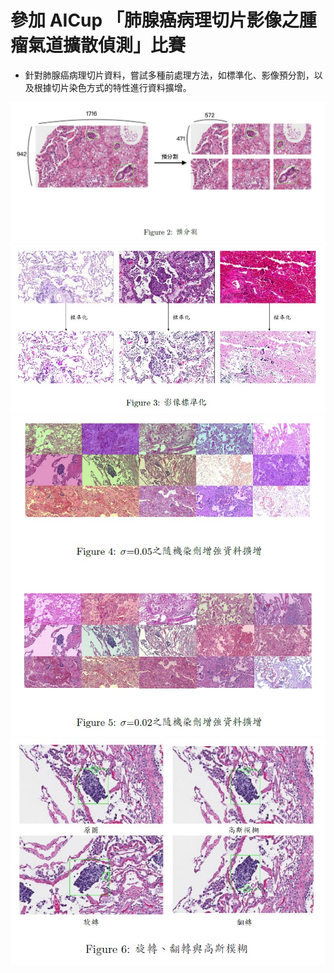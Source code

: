 # 參加 AICup 「肺腺癌病理切片影像之腫瘤氣道擴散偵測」比賽
- 針對肺腺癌病理切片資料，嘗試多種前處理方法，如標準化、影像預分割，以及根據切片染色方式的特性進行資料擴增。

![image info](images/precut.jpg)
![image info](images/standard.jpg)
![image info](images/data_augmentation.jpg)
![image info](images/geometric.jpg)

<p align="center" width="100%">
    <img width="50%" src="https://github.com/aoi-mitori/ImageProcessingFinal/tree/main/images/precut.jpg>
</p>
